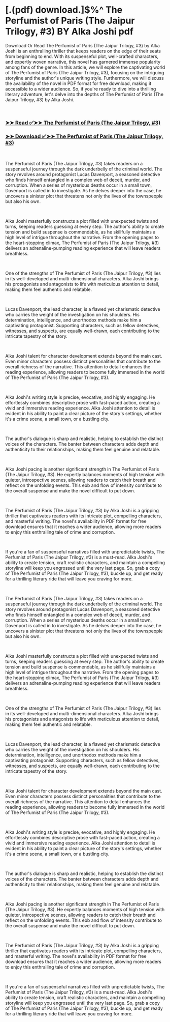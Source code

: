 # [.(pdf) download.]$%^ The Perfumist of Paris (The Jaipur Trilogy, #3) BY Alka Joshi pdf

<p>Download Or Read The Perfumist of Paris (The Jaipur Trilogy, #3) by Alka Joshi is an enthralling thriller that keeps readers on the edge of their seats from beginning to end. With its suspenseful plot, well-crafted characters, and expertly woven narrative, this novel has garnered immense popularity among fans of the genre. In this article, we will explore the captivating world of The Perfumist of Paris (The Jaipur Trilogy, #3), focusing on the intriguing storyline and the author's unique writing style. Furthermore, we will discuss the availability of the novel in PDF format for free download, making it accessible to a wider audience. So, if you're ready to dive into a thrilling literary adventure, let's delve into the depths of The Perfumist of Paris (The Jaipur Trilogy, #3) by Alka Joshi.</p>
<p>&nbsp;</p>

### [➤➤ Read ✅➤➤ The Perfumist of Paris (The Jaipur Trilogy, #3)](https://thehelpfulbooks.blogspot.com/id/61043729)

### [➤➤ Download ✅➤➤ The Perfumist of Paris (The Jaipur Trilogy, #3)](https://thehelpfulbooks.blogspot.com/id/61043729)

<p>&nbsp;</p>
<p>The Perfumist of Paris (The Jaipur Trilogy, #3) takes readers on a suspenseful journey through the dark underbelly of the criminal world. The story revolves around protagonist Lucas Davenport, a seasoned detective who finds himself entangled in a complex web of deceit, murder, and corruption. When a series of mysterious deaths occur in a small town, Davenport is called in to investigate. As he delves deeper into the case, he uncovers a sinister plot that threatens not only the lives of the townspeople but also his own.</p>
<p>&nbsp;</p>
<p>Alka Joshi masterfully constructs a plot filled with unexpected twists and turns, keeping readers guessing at every step. The author's ability to create tension and build suspense is commendable, as he skillfully maintains a high level of intrigue throughout the narrative. From the opening pages to the heart-stopping climax, The Perfumist of Paris (The Jaipur Trilogy, #3) delivers an adrenaline-pumping reading experience that will leave readers breathless.</p>
<p>&nbsp;</p>
<p>One of the strengths of The Perfumist of Paris (The Jaipur Trilogy, #3) lies in its well-developed and multi-dimensional characters. Alka Joshi brings his protagonists and antagonists to life with meticulous attention to detail, making them feel authentic and relatable.</p>
<p>&nbsp;</p>
<p>Lucas Davenport, the lead character, is a flawed yet charismatic detective who carries the weight of the investigation on his shoulders. His determination, intelligence, and unorthodox methods make him a captivating protagonist. Supporting characters, such as fellow detectives, witnesses, and suspects, are equally well-drawn, each contributing to the intricate tapestry of the story.</p>
<p>&nbsp;</p>
<p>Alka Joshi talent for character development extends beyond the main cast. Even minor characters possess distinct personalities that contribute to the overall richness of the narrative. This attention to detail enhances the reading experience, allowing readers to become fully immersed in the world of The Perfumist of Paris (The Jaipur Trilogy, #3).</p>
<p>&nbsp;</p>
<p>Alka Joshi's writing style is precise, evocative, and highly engaging. He effortlessly combines descriptive prose with fast-paced action, creating a vivid and immersive reading experience. Alka Joshi attention to detail is evident in his ability to paint a clear picture of the story's settings, whether it's a crime scene, a small town, or a bustling city.</p>
<p>&nbsp;</p>
<p>The author's dialogue is sharp and realistic, helping to establish the distinct voices of the characters. The banter between characters adds depth and authenticity to their relationships, making them feel genuine and relatable.</p>
<p>&nbsp;</p>
<p>Alka Joshi pacing is another significant strength in The Perfumist of Paris (The Jaipur Trilogy, #3). He expertly balances moments of high tension with quieter, introspective scenes, allowing readers to catch their breath and reflect on the unfolding events. This ebb and flow of intensity contribute to the overall suspense and make the novel difficult to put down.</p>
<p>&nbsp;</p>
<p>The Perfumist of Paris (The Jaipur Trilogy, #3) by Alka Joshi is a gripping thriller that captivates readers with its intricate plot, compelling characters, and masterful writing. The novel's availability in PDF format for free download ensures that it reaches a wider audience, allowing more readers to enjoy this enthralling tale of crime and corruption.</p>
<p>&nbsp;</p>
<p>If you're a fan of suspenseful narratives filled with unpredictable twists, The Perfumist of Paris (The Jaipur Trilogy, #3) is a must-read. Alka Joshi's ability to create tension, craft realistic characters, and maintain a compelling storyline will keep you engrossed until the very last page. So, grab a copy of The Perfumist of Paris (The Jaipur Trilogy, #3), buckle up, and get ready for a thrilling literary ride that will leave you craving for more.</p>
<p>&nbsp;</p>
<p>The Perfumist of Paris (The Jaipur Trilogy, #3) takes readers on a suspenseful journey through the dark underbelly of the criminal world. The story revolves around protagonist Lucas Davenport, a seasoned detective who finds himself entangled in a complex web of deceit, murder, and corruption. When a series of mysterious deaths occur in a small town, Davenport is called in to investigate. As he delves deeper into the case, he uncovers a sinister plot that threatens not only the lives of the townspeople but also his own.</p>
<p>&nbsp;</p>
<p>Alka Joshi masterfully constructs a plot filled with unexpected twists and turns, keeping readers guessing at every step. The author's ability to create tension and build suspense is commendable, as he skillfully maintains a high level of intrigue throughout the narrative. From the opening pages to the heart-stopping climax, The Perfumist of Paris (The Jaipur Trilogy, #3) delivers an adrenaline-pumping reading experience that will leave readers breathless.</p>
<p>&nbsp;</p>
<p>One of the strengths of The Perfumist of Paris (The Jaipur Trilogy, #3) lies in its well-developed and multi-dimensional characters. Alka Joshi brings his protagonists and antagonists to life with meticulous attention to detail, making them feel authentic and relatable.</p>
<p>&nbsp;</p>
<p>Lucas Davenport, the lead character, is a flawed yet charismatic detective who carries the weight of the investigation on his shoulders. His determination, intelligence, and unorthodox methods make him a captivating protagonist. Supporting characters, such as fellow detectives, witnesses, and suspects, are equally well-drawn, each contributing to the intricate tapestry of the story.</p>
<p>&nbsp;</p>
<p>Alka Joshi talent for character development extends beyond the main cast. Even minor characters possess distinct personalities that contribute to the overall richness of the narrative. This attention to detail enhances the reading experience, allowing readers to become fully immersed in the world of The Perfumist of Paris (The Jaipur Trilogy, #3).</p>
<p>&nbsp;</p>
<p>Alka Joshi's writing style is precise, evocative, and highly engaging. He effortlessly combines descriptive prose with fast-paced action, creating a vivid and immersive reading experience. Alka Joshi attention to detail is evident in his ability to paint a clear picture of the story's settings, whether it's a crime scene, a small town, or a bustling city.</p>
<p>&nbsp;</p>
<p>The author's dialogue is sharp and realistic, helping to establish the distinct voices of the characters. The banter between characters adds depth and authenticity to their relationships, making them feel genuine and relatable.</p>
<p>&nbsp;</p>
<p>Alka Joshi pacing is another significant strength in The Perfumist of Paris (The Jaipur Trilogy, #3). He expertly balances moments of high tension with quieter, introspective scenes, allowing readers to catch their breath and reflect on the unfolding events. This ebb and flow of intensity contribute to the overall suspense and make the novel difficult to put down.</p>
<p>&nbsp;</p>
<p>The Perfumist of Paris (The Jaipur Trilogy, #3) by Alka Joshi is a gripping thriller that captivates readers with its intricate plot, compelling characters, and masterful writing. The novel's availability in PDF format for free download ensures that it reaches a wider audience, allowing more readers to enjoy this enthralling tale of crime and corruption.</p>
<p>&nbsp;</p>
<p>If you're a fan of suspenseful narratives filled with unpredictable twists, The Perfumist of Paris (The Jaipur Trilogy, #3) is a must-read. Alka Joshi's ability to create tension, craft realistic characters, and maintain a compelling storyline will keep you engrossed until the very last page. So, grab a copy of The Perfumist of Paris (The Jaipur Trilogy, #3), buckle up, and get ready for a thrilling literary ride that will leave you craving for more.</p>
<p>&nbsp;</p>
